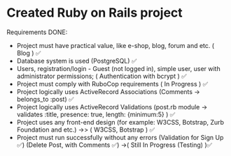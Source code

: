# Created Ruby on Rails project

Requirements DONE:

- Project must have practical value, like e-shop, blog, forum and etc. ( Blog ) ✅
- Database system is used (PostgreSQL)   ✅
- Users, registration/login - Guest (not logged in), simple user, user with administrator permissions; ( Authentication with bcrypt )  ✅
- Project must comply with RuboCop requirements ( In Progress )  ✅
- Project logically uses ActiveRecord Associations (Comments -> belongs_to :post)  ✅
- Project logically uses ActiveRecord Validations (post.rb module -> validates :title, presence: true, length: {minimum:5} )  ✅
- Project uses any front-end design (for example: W3CSS, Botstrap, Zurb Foundation and etc.)   ->> (  W3CSS, Botstrap ) ✅
- Project must run successfully without any errors (Validation for Sign Up ✅)  (Delete Post, with Comments ✅) ->( Still In Progress (Testing) )✅
